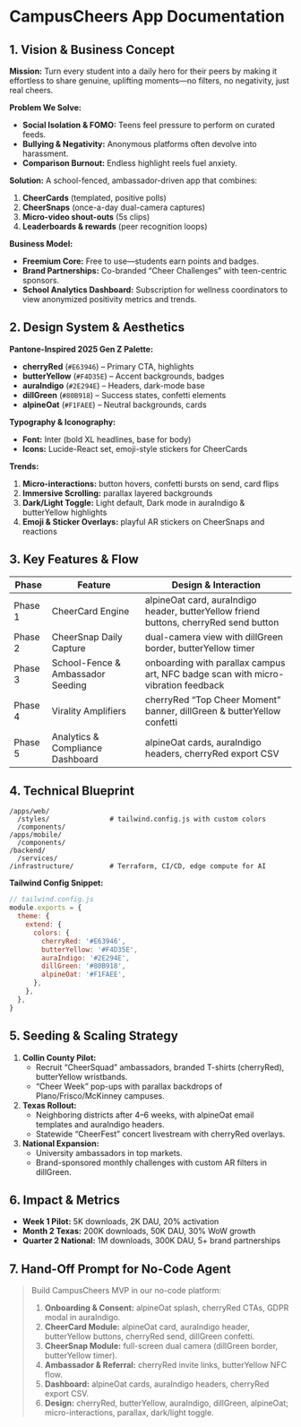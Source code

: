
# CampusCheers App Documentation

## 1. Vision & Business Concept
**Mission:** Turn every student into a daily hero for their peers by making it effortless to share genuine, uplifting moments—no filters, no negativity, just real cheers.

**Problem We Solve:**
- **Social Isolation & FOMO:** Teens feel pressure to perform on curated feeds.
- **Bullying & Negativity:** Anonymous platforms often devolve into harassment.
- **Comparison Burnout:** Endless highlight reels fuel anxiety.

**Solution:** A school-fenced, ambassador-driven app that combines:
1. **CheerCards** (templated, positive polls)
2. **CheerSnaps** (once-a-day dual-camera captures)
3. **Micro-video shout-outs** (5s clips)
4. **Leaderboards & rewards** (peer recognition loops)

**Business Model:**
- **Freemium Core:** Free to use—students earn points and badges.
- **Brand Partnerships:** Co-branded “Cheer Challenges” with teen-centric sponsors.
- **School Analytics Dashboard:** Subscription for wellness coordinators to view anonymized positivity metrics and trends.

## 2. Design System & Aesthetics
**Pantone-Inspired 2025 Gen Z Palette:**
- **cherryRed** (`#E63946`) – Primary CTA, highlights
- **butterYellow** (`#F4D35E`) – Accent backgrounds, badges
- **auraIndigo** (`#2E294E`) – Headers, dark-mode base
- **dillGreen** (`#80B918`) – Success states, confetti elements
- **alpineOat** (`#F1FAEE`) – Neutral backgrounds, cards

**Typography & Iconography:**
- **Font:** Inter (bold XL headlines, base for body)
- **Icons:** Lucide-React set, emoji-style stickers for CheerCards

**Trends:**
1. **Micro-interactions:** button hovers, confetti bursts on send, card flips
2. **Immersive Scrolling:** parallax layered backgrounds
3. **Dark/Light Toggle:** Light default, Dark mode in auraIndigo & butterYellow highlights
4. **Emoji & Sticker Overlays:** playful AR stickers on CheerSnaps and reactions

## 3. Key Features & Flow
| Phase  | Feature                           | Design & Interaction                                                                            |
|--------|-----------------------------------|-------------------------------------------------------------------------------------------------|
| Phase 1| CheerCard Engine                  | alpineOat card, auraIndigo header, butterYellow friend buttons, cherryRed send button          |
| Phase 2| CheerSnap Daily Capture           | dual-camera view with dillGreen border, butterYellow timer                                     |
| Phase 3| School-Fence & Ambassador Seeding | onboarding with parallax campus art, NFC badge scan with micro-vibration feedback              |
| Phase 4| Virality Amplifiers               | cherryRed “Top Cheer Moment” banner, dillGreen & butterYellow confetti                          |
| Phase 5| Analytics & Compliance Dashboard  | alpineOat cards, auraIndigo headers, cherryRed export CSV                                      |

## 4. Technical Blueprint
```
/apps/web/               
  /styles/               # tailwind.config.js with custom colors
  /components/
/apps/mobile/            
  /components/
/backend/                
  /services/
/infrastructure/         # Terraform, CI/CD, edge compute for AI
```

**Tailwind Config Snippet:**
```js
// tailwind.config.js
module.exports = {
  theme: {
    extend: {
      colors: {
        cherryRed: '#E63946',
        butterYellow: '#F4D35E',
        auraIndigo: '#2E294E',
        dillGreen: '#80B918',
        alpineOat: '#F1FAEE',
      },
    },
  },
}
```

## 5. Seeding & Scaling Strategy
1. **Collin County Pilot:**
   - Recruit “CheerSquad” ambassadors, branded T-shirts (cherryRed), butterYellow wristbands.
   - “Cheer Week” pop-ups with parallax backdrops of Plano/Frisco/McKinney campuses.
2. **Texas Rollout:**
   - Neighboring districts after 4–6 weeks, with alpineOat email templates and auraIndigo headers.
   - Statewide “CheerFest” concert livestream with cherryRed overlays.
3. **National Expansion:**
   - University ambassadors in top markets.
   - Brand-sponsored monthly challenges with custom AR filters in dillGreen.

## 6. Impact & Metrics
- **Week 1 Pilot:** 5K downloads, 2K DAU, 20% activation
- **Month 2 Texas:** 200K downloads, 50K DAU, 30% WoW growth
- **Quarter 2 National:** 1M downloads, 300K DAU, 5+ brand partnerships

## 7. Hand-Off Prompt for No-Code Agent
> Build CampusCheers MVP in our no-code platform:
> 1. **Onboarding & Consent:** alpineOat splash, cherryRed CTAs, GDPR modal in auraIndigo.
> 2. **CheerCard Module:** alpineOat card, auraIndigo header, butterYellow buttons, cherryRed send, dillGreen confetti.
> 3. **CheerSnap Module:** full-screen dual camera (dillGreen border, butterYellow timer).
> 4. **Ambassador & Referral:** cherryRed invite links, butterYellow NFC flow.
> 5. **Dashboard:** alpineOat cards, auraIndigo headers, cherryRed export CSV.
> 6. **Design:** cherryRed, butterYellow, auraIndigo, dillGreen, alpineOat; micro-interactions, parallax, dark/light toggle.

